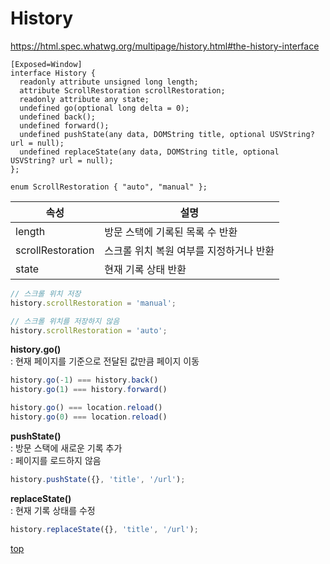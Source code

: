 # History

https://html.spec.whatwg.org/multipage/history.html#the-history-interface


```webidl
[Exposed=Window]
interface History {
  readonly attribute unsigned long length;
  attribute ScrollRestoration scrollRestoration;
  readonly attribute any state;
  undefined go(optional long delta = 0);
  undefined back();
  undefined forward();
  undefined pushState(any data, DOMString title, optional USVString? url = null);
  undefined replaceState(any data, DOMString title, optional USVString? url = null);
};

enum ScrollRestoration { "auto", "manual" };
```


속성 | 설명
---|---
length  | 방문 스택에 기록된 목록 수 반환
scrollRestoration  | 스크롤 위치 복원 여부를 지정하거나 반환   
state   | 현재 기록 상태 반환


```js
// 스크롤 위치 저장
history.scrollRestoration = 'manual';

// 스크롤 위치를 저장하지 않음
history.scrollRestoration = 'auto';
```


**history.go()**   
: 현재 페이지를 기준으로 전달된 값만큼 페이지 이동  

```js
history.go(-1) === history.back()
history.go(1) === history.forward()

history.go() === location.reload()
history.go(0) === location.reload()
```


**pushState()**    
: 방문 스택에 새로운 기록 추가   
: 페이지를 로드하지 않음  

```js
history.pushState({}, 'title', '/url');
```


**replaceState()**   
: 현재 기록 상태를 수정   

```js
history.replaceState({}, 'title', '/url');
```



[top](#)
